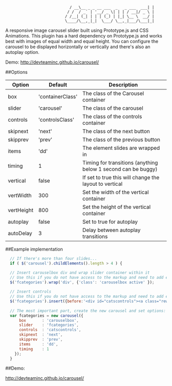 
```
                            / __\__ _ _ __ ___  _   _ ___  ___| |
                           / /  / _` | '__/ _ \| | | / __|/ _ \ |
                          / /__| (_| | | | (_) | |_| \__ \  __/ |
                          \____/\__,_|_|  \___/ \__,_|___/\___|_|
```
A responsive image carousel slider built using Prototype.js and CSS Animations. This plugin has a hard dependency on Prototype.js and works best with images of equal width and equal height. You can configure the carousel to be displayed horizontally or vertically and there's also an autoplay option.

Demo: http://devteaminc.github.io/carousel/

##Options

| Option          | Default           | Description                                                          |
|-----------------|-------------------|----------------------------------------------------------------------|
| box             | 'containerClass'  | The class of the Carousel container                                  |
| slider          | 'carousel'        | The class of the carousel                                            |
| controls        | 'controlsClass'   | The class of the controls container                                  |
| skipnext        | 'next'            | The class of the next button                                         |
| skipprev        | 'prev'            | The class of the previous button                                     |
| items           | 'dd'              | The element slides are wrapped in                                    |
| timing          | 1                 | Timing for transitions (anything below 1 second can be buggy)        |
| vertical        | false             | If set to true this will change the layout to vertical               |
| vertWidth       | 300               | Set the width of the vertical container                              |
| vertHeight      | 800               | Set the height of the vertical container                             |
| autoplay        | false             | Set to true for autoplay                                             |
| autoDelay       | 3                 | Delay between autoplay transitions                                   |


##Example implementation

```javascript
  // If there's more than four slides...
  if ( $('carousel').childElements().length > 4 ) { 

  // Insert carouselbox div and wrap slider container within it 
  // Use this if you do not have access to the markup and need to add elements in using JS:
  $('fcategories').wrap('div', {'class': 'carouselbox active' });
  
  // Insert controls 
  // Use this if you do not have access to the markup and need to add elements in using JS:
  $('fcategories').insert({before:'<div id="catscontrols"><a class="rewind prev">&laquo; Prev</a><a class="forward next">Next &raquo;</a></div>'});
  
  // The most important part, create the new carousel and set options:
  var fcategories = new carousel({
      box       : 'carouselbox',
      slider    : 'fcategories',
      controls  : 'catscontrols',
      skipnext  : 'next',
      skipprev  : 'prev',
      items     : 'dd',
      timing    : 1 
    });
  }
```

##Demo:

http://devteaminc.github.io/carousel/
